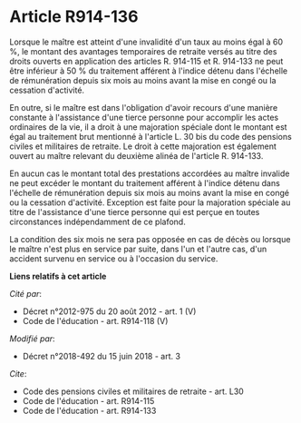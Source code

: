 # Article R914-136

Lorsque le maître est atteint d'une invalidité d'un taux au moins égal à 60 %, le montant des avantages temporaires de
retraite versés au titre des droits ouverts en application des articles R. 914-115 et R. 914-133 ne peut être inférieur à 50
% du traitement afférent à l'indice détenu dans l'échelle de rémunération depuis six mois au moins avant la mise en congé ou
la cessation d'activité. 

En outre, si le maître est dans l'obligation d'avoir recours d'une manière constante à l'assistance d'une tierce personne
pour accomplir les actes ordinaires de la vie, il a droit à une majoration spéciale dont le montant est égal au traitement
brut mentionné         à l'article L. 30 bis du code des pensions civiles et militaires de retraite. Le droit à cette
majoration est également ouvert au maître relevant du deuxième alinéa de l'article R. 914-133. 

En aucun cas le montant total des prestations accordées au maître invalide ne peut excéder le montant du traitement afférent
à l'indice détenu dans l'échelle de rémunération depuis six mois au moins avant la mise en congé ou la cessation d'activité.
Exception est faite pour la majoration spéciale au titre de l'assistance d'une tierce personne qui est perçue en toutes
circonstances indépendamment de ce plafond. 

La condition des six mois ne sera pas opposée en cas de décès ou lorsque le maître n'est plus en service par suite, dans l'un
et l'autre cas, d'un accident survenu en service ou à l'occasion du service.

**Liens relatifs à cet article**

_Cité par_:

  - Décret n°2012-975 du 20 août 2012 - art. 1 (V)
  - Code de l'éducation - art. R914-118 (V)

_Modifié par_:

  - Décret n°2018-492 du 15 juin 2018 - art. 3

_Cite_:

  - Code des pensions civiles et militaires de retraite - art. L30
  - Code de l'éducation - art. R914-115
  - Code de l'éducation - art. R914-133
